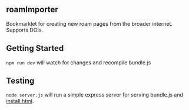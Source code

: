 roamImporter
-------------

Bookmarklet for creating new roam pages from the broader internet. Supports DOIs.

## Getting Started

`npm run dev` will watch for changes and recompile bundle.js

## Testing

`node server.js` will run a simple express server for serving bundle.js and [install.html](http://localhost:3000/install.html). 
